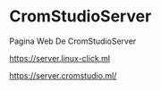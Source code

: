 # CromStudioServer
Pagina Web De CromStudioServer


https://server.linux-click.ml


https://server.cromstudio.ml/
